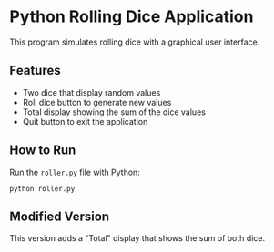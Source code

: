 # Python Rolling Dice Application

This program simulates rolling dice with a graphical user interface.

## Features
- Two dice that display random values
- Roll dice button to generate new values
- Total display showing the sum of the dice values
- Quit button to exit the application

## How to Run
Run the `roller.py` file with Python:
```
python roller.py
```

## Modified Version
This version adds a "Total" display that shows the sum of both dice.